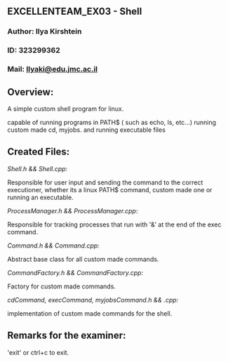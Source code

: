 
## EXCELLENTEAM_EX03 - Shell
### Author: Ilya Kirshtein
### ID: 323299362
### Mail: Ilyaki@edu.jmc.ac.il

## Overview:

A simple custom shell program for linux.

capable of running programs in PATH$ ( such as echo, ls, etc...)
running custom made cd, myjobs.
and running executable files

## Created Files:

*Shell.h && Shell.cpp:*

Responsible for user input and sending the command to the correct executioner, whether its a linux PATH$ command, custom made one
or running an executable.

*ProcessManager.h && ProcessManager.cpp:*

Responsible for tracking processes that run with '&' at the end of the exec command.

*Command.h && Command.cpp:*

Abstract base class for all custom made commands.

*CommandFactory.h && CommandFactory.cpp:*

Factory for custom made commands.

*cdCommand, execCommand, myjobsCommand.h && .cpp:*

implementation of custom made commands for the shell.

## Remarks for the examiner:

'exit' or ctrl+c to exit.

